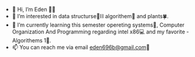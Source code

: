 - 👋 Hi, I’m Eden 👩‍💻
- 👀 I’m interested in data structurse🌲⛓ algorithem🧠 and plants🍀.
- 🌱 I’m currently learning this semester opereting systems🍴, Computer Organization And Programming regarding intel x86💻 and my favorite - Algorithems 1🥰.
- 📫 You can reach me via email  eden696b@gmail.com💃

<!---
eden696/eden696 is a ✨ special ✨ repository because its `README.md` (this file) appears on your GitHub profile.
You can click the Preview link to take a look at your changes.
--->
